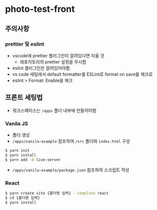 # photo-test-front
## 주의사항
### prettier 및 eslint
- vscode에 prettier 플러그인이 깔려있다면 지울 것
    - 레포지토리의 prettier 설정을 무시함
- eslint 플러그인은 깔려있어야함
- vs code 세팅에서 default formatter를 ESLint로 format on save를 체크로
- eslint > Format: Enable을 체크

## 프론트 세팅법
- 워크스페이스는 `/apps` 폴더 내부에 만들어야함
### Vanila JS
- 폴더 생성
- `/apps/vanila-example` 참조하여 `/src` 폴더와 `index.html` 구성
```bash
$ yarn init
$ yarn install
$ yarn add -D live-server
```
- `/apps/vanila-example/package.json` 참조하여 스크립트 작성
### React
```bash
$ yarn create vite {폴더명 입력} --template react
$ cd {폴더명 입력}
$ yarn install
```